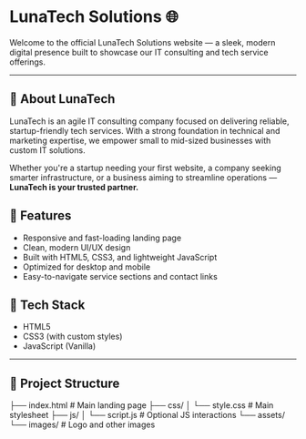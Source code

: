 # LunaTech Solutions 🌐

Welcome to the official LunaTech Solutions website — a sleek, modern digital presence built to showcase our IT consulting and tech service offerings.



---

## 🚀 About LunaTech

LunaTech is an agile IT consulting company focused on delivering reliable, startup-friendly tech services. With a strong foundation in technical and marketing expertise, we empower small to mid-sized businesses with custom IT solutions.

Whether you're a startup needing your first website, a company seeking smarter infrastructure, or a business aiming to streamline operations — **LunaTech is your trusted partner.**



## 🧩 Features

- Responsive and fast-loading landing page
- Clean, modern UI/UX design
- Built with HTML5, CSS3, and lightweight JavaScript
- Optimized for desktop and mobile
- Easy-to-navigate service sections and contact links


## 🔧 Tech Stack

- HTML5  
- CSS3 (with custom styles)  
- JavaScript (Vanilla)

---

## 📁 Project Structure
├── index.html # Main landing page
├── css/
│ └── style.css # Main stylesheet
├── js/
│ └── script.js # Optional JS interactions
└── assets/
└── images/ # Logo and other images
